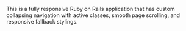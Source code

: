 This is a fully responsive Ruby on Rails application that has custom collapsing navigation with active classes, smooth page scrolling, and responsive fallback stylings.


